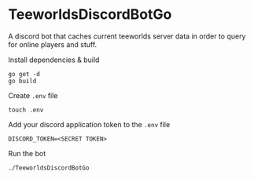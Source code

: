 # TeeworldsDiscordBotGo
A discord bot that caches current teeworlds server data in order to query for online players and stuff.

Install dependencies & build
```
go get -d
go build
```

Create `.env` file
```
touch .env
```

Add your discord application token to the `.env` file
```
DISCORD_TOKEN=<SECRET TOKEN>
```

Run the bot
```
./TeeworldsDiscordBotGo
```
